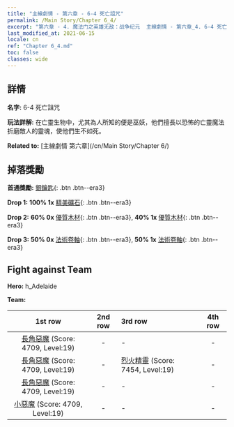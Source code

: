 ```yaml
---
title: "主線劇情 - 第六章 - 6-4 死亡詛咒"
permalink: /Main Story/Chapter 6_4/
excerpt: "第六章 - 4. 魔法门之英雄无敌：战争纪元  主線劇情 - 第六章_4. 6-4 死亡詛咒"
last_modified_at: 2021-06-15
locale: cn
ref: "Chapter 6_4.md"
toc: false
classes: wide
---
```


## 詳情

 **名字:** 6-4 死亡詛咒

 **玩法詳解:** 在亡靈生物中，尤其為人所知的便是巫妖，他們擅長以恐怖的亡靈魔法折磨敵人的靈魂，使他們生不如死。

 **Related to:** [主線劇情 第六章](/cn/Main Story/Chapter 6/)

## 掉落獎勵

 **首通獎勵:** [銀鑰匙](/cn/Items/con_693/){: .btn .btn--era3}

 **Drop 1:** **100% 1x** [精美礦石](/cn/Items/mat_19/){: .btn .btn--era3}

 **Drop 2:** **60% 0x** [優質木材](/cn/Items/mat_13/){: .btn .btn--era3}, **40% 1x** [優質木材](/cn/Items/mat_13/){: .btn .btn--era3}

 **Drop 3:** **50% 0x** [法術卷軸](/cn/Items/con_694/){: .btn .btn--era3}, **50% 1x** [法術卷軸](/cn/Items/con_694/){: .btn .btn--era3}


## Fight against Team
 **Hero:** h_Adelaide

 **Team:**


  | 1st row | 2nd row | 3rd row | 4th row |
  |:----:|:----:|:----|:----:|
  | [長角惡魔](/cn/units/Demon/) (Score: 4709, Level:19)  | - | - | - |
  | [長角惡魔](/cn/units/Demon/) (Score: 4709, Level:19)  | - | [烈火精靈](/cn/units/Efreeti/) (Score: 7454, Level:19)  | - |
  | [長角惡魔](/cn/units/Demon/) (Score: 4709, Level:19)  | - | - | - |
  | [小惡魔](/cn/units/Imp/) (Score: 4709, Level:19)  | - | - | - |


